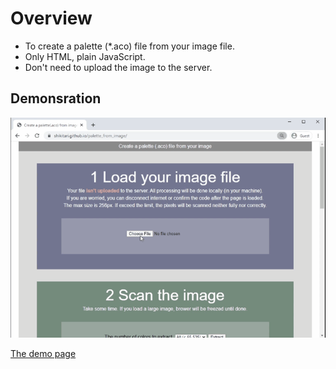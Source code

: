 # Overview

* To create a palette (*.aco) file from your image file.
* Only HTML, plain JavaScript.
* Don't need to upload the image to the server.

## Demonsration

![GitHub Logo](assets/demo.gif)

[The demo page](https://shikitari.github.io/palette_from_image/)
